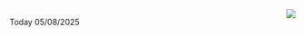 <img align="right" src="https://media.giphy.com/media/M9gbBd9nbDrOTu1Mqx/giphy.gif">


Today 05/08/2025
